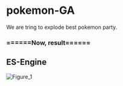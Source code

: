# pokemon-GA

We are tring to explode best pokemon party.

### ======Now, result======
## ES-Engine
![Figure_1](https://github.com/pokemon-GA/ES-Engine/assets/78744619/242587cc-a4f1-4727-9370-e30ebea93b55)
